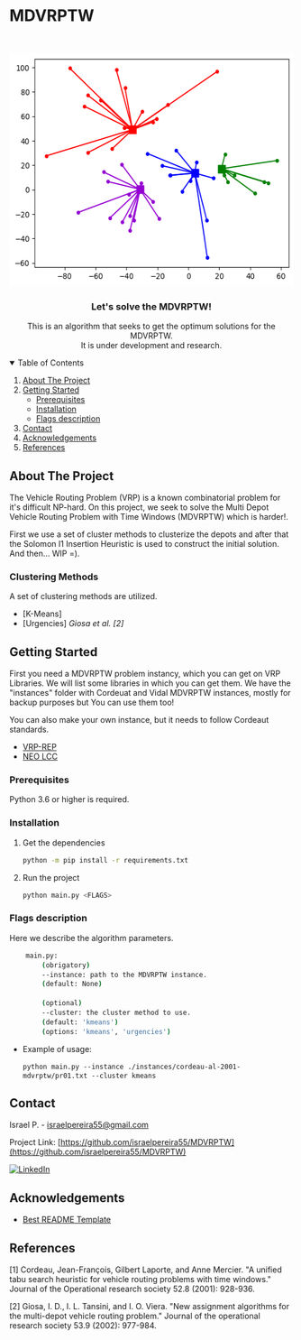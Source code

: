 # MDVRPTW

<!--
*** Thanks for checking out the Best-README-Template. If you have a suggestion
*** that would make this better, please fork the repo and create a pull request
*** or simply open an issue with the tag "enhancement".
*** Thanks again! Now go create something AMAZING! :D
-->


<!-- PROJECT SHIELDS -->
<!--
*** I'm using markdown "reference style" links for readability.
*** Reference links are enclosed in brackets [ ] instead of parentheses ( ).
*** See the bottom of this document for the declaration of the reference variables
*** for contributors-url, forks-url, etc. This is an optional, concise syntax you may use.
*** https://www.markdownguide.org/basic-syntax/#reference-style-links
-->



<!-- PROJECT LOGO -->
<br />
<p align="center">
  <a href="https://github.com/israelpereira55/MDVRPTW-Solomon">
    <img src="images/clusters.png" alt="Logo" width="554" height="413">
  </a>

  <h3 align="center">Let's solve the MDVRPTW!</h3>

  <p align="center">
    This is an algorithm that seeks to get the optimum solutions for the MDVRPTW. 
    <br />
    It is under development and research.
    <br />
  </p>
</p>



<!-- TABLE OF CONTENTS -->
<details open="open">
  <summary>Table of Contents</summary>
  <ol>
    <li>
      <a href="#about-the-project">About The Project</a>
    </li>
    <li>
      <a href="#getting-started">Getting Started</a>
      <ul>
        <li><a href="#prerequisites">Prerequisites</a></li>
        <li><a href="#installation">Installation</a></li>
        <li><a href="#flags-description">Flags description</a></li>
      </ul>
    </li>
    <li><a href="#contact">Contact</a></li>
    <li><a href="#acknowledgements">Acknowledgements</a></li>
    <li><a href="#references">References</a></li>
  </ol>
</details>



<!-- ABOUT THE PROJECT -->
## About The Project

The Vehicle Routing Problem (VRP) is a known combinatorial problem for it's difficult NP-hard. On this project, we seek to solve the Multi Depot Vehicle Routing Problem with Time Windows (MDVRPTW) which is harder!. 

First we use a set of cluster methods to clusterize the depots and after that the Solomon I1 Insertion Heuristic is used to construct the initial solution. And then... WIP =).



### Clustering Methods

A set of clustering methods are utilized. 
* [K-Means]
* [Urgencies] _Giosa et al. [2]_



<!-- GETTING STARTED -->
## Getting Started

First you need a MDVRPTW problem instancy, which you can get on VRP Libraries.
We will list some libraries in which you can get them. We have the "instances" folder with Cordeuat and Vidal MDVRPTW instances, mostly for backup purposes but You can use them too!

You can also make your own instance, but it needs to follow Cordeaut standards. 

* [VRP-REP](http://www.vrp-rep.org/variants/item/mdvrptw.html)
* [NEO LCC](https://neo.lcc.uma.es/vrp/vrp-instances/multiple-depot-vrp-instances/)

### Prerequisites

Python 3.6 or higher is required.


### Installation

1. Get the dependencies
   ```sh
   python -m pip install -r requirements.txt
   ```
2. Run the project
   ```sh
   python main.py <FLAGS>
   ```



<!-- USAGE EXAMPLES -->
### Flags description

Here we describe the algorithm parameters.

```bash
    main.py:
        (obrigatory)
        --instance: path to the MDVRPTW instance.
        (default: None)

        (optional)
        --cluster: the cluster method to use.
        (default: 'kmeans')
        (options: 'kmeans', 'urgencies')
```

* Example of usage:
   ```
   python main.py --instance ./instances/cordeau-al-2001-mdvrptw/pr01.txt --cluster kmeans
   ```


<!-- CONTACT -->
## Contact

Israel P. - israelpereira55@gmail.com

Project Link: [https://github.com/israelpereira55/MDVRPTW](https://github.com/israelpereira55/MDVRPTW)

[![LinkedIn][linkedin-shield]][linkedin-url]



<!-- ACKNOWLEDGEMENTS -->
## Acknowledgements
* [Best README Template](https://github.com/israelpereira55/MDVRPTW)


## References

[1] Cordeau, Jean-François, Gilbert Laporte, and Anne Mercier. "A unified tabu search heuristic for vehicle routing problems with time windows." Journal of the Operational research society 52.8 (2001): 928-936.

[2] Giosa, I. D., I. L. Tansini, and I. O. Viera. "New assignment algorithms for the multi-depot vehicle routing problem." Journal of the operational research society 53.9 (2002): 977-984.




<!-- MARKDOWN LINKS & IMAGES -->
<!-- https://www.markdownguide.org/basic-syntax/#reference-style-links -->
[linkedin-shield]: https://img.shields.io/badge/-LinkedIn-black.svg?style=for-the-badge&logo=linkedin&colorB=555
[linkedin-url]: https://www.linkedin.com/in/israel-souza-06737118b/
[product-screenshot]: images/screenshot.png

